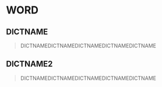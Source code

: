 # WORD
## DICTNAME
> DICTNAMEDICTNAMEDICTNAMEDICTNAMEDICTNAME
## DICTNAME2
> DICTNAMEDICTNAMEDICTNAMEDICTNAMEDICTNAME
